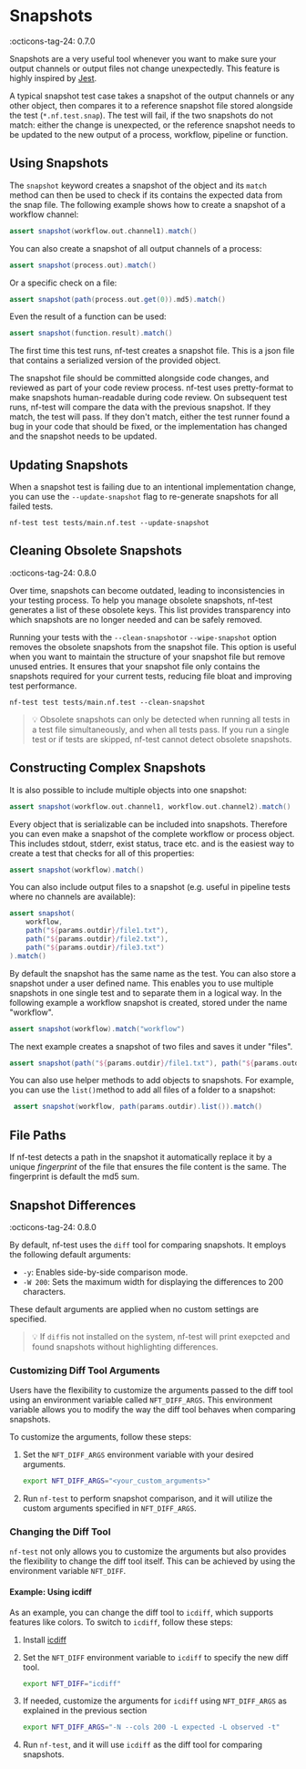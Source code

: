 # Snapshots
:octicons-tag-24: 0.7.0

Snapshots are a very useful tool whenever you want to make sure your output channels or output files not change unexpectedly. This feature is highly inspired by [Jest](https://jestjs.io/).

A typical snapshot test case takes a snapshot of the output channels or any other object, then compares it to a reference snapshot file stored alongside the test (`*.nf.test.snap`). The test will fail, if the two snapshots do not match: either the change is unexpected, or the reference snapshot needs to be updated to the new output of a process, workflow, pipeline or function.


## Using Snapshots

The `snapshot` keyword creates a snapshot of the object and its `match` method can then be used to check if its contains the expected data from the snap file. The following example shows how to create a snapshot of a workflow channel:

```Groovy
assert snapshot(workflow.out.channel1).match()
```

You can also create a snapshot of all output channels of a process:

```Groovy
assert snapshot(process.out).match()
```

Or a specific check on a file:

```Groovy
assert snapshot(path(process.out.get(0)).md5).match()
```

Even the result of a function can be used:

```Groovy
assert snapshot(function.result).match()
```

The first time this test runs, nf-test creates a snapshot file. This is a json file that contains a serialized version of the provided object.

The snapshot file should be committed alongside code changes, and reviewed as part of your code review process. nf-test uses pretty-format to make snapshots human-readable during code review. On subsequent test runs, nf-test will compare the data with the previous snapshot. If they match, the test will pass. If they don't match, either the test runner found a bug in your code that should be fixed, or the implementation has changed and the snapshot needs to be updated.

## Updating Snapshots

When a snapshot test is failing due to an intentional implementation change, you can use the `--update-snapshot` flag to re-generate snapshots for all failed tests.

```
nf-test test tests/main.nf.test --update-snapshot
```

## Cleaning Obsolete Snapshots

:octicons-tag-24: 0.8.0

Over time, snapshots can become outdated, leading to inconsistencies in your testing process. To help you manage obsolete snapshots, nf-test generates a list of these obsolete keys.
This list provides transparency into which snapshots are no longer needed and can be safely removed.

Running your tests with the `--clean-snapshot`or `--wipe-snapshot` option removes the obsolete snapshots from the snapshot file.
This option is useful when you want to maintain the structure of your snapshot file but remove unused entries.
It ensures that your snapshot file only contains the snapshots required for your current tests, reducing file bloat and improving test performance.

```
nf-test test tests/main.nf.test --clean-snapshot
```

>:bulb: Obsolete snapshots can only be detected when running all tests in a test file simultaneously, and when all tests pass. If you run a single test or if tests are skipped, nf-test cannot detect obsolete snapshots.


## Constructing Complex Snapshots

It is also possible to include multiple objects into one snapshot:

```Groovy
assert snapshot(workflow.out.channel1, workflow.out.channel2).match()
```

Every object that is serializable can be included into snapshots. Therefore you can even make a snapshot of the complete workflow or process object. This includes stdout, stderr, exist status, trace etc.  and is the easiest way to create a test that checks for all of this properties:

```Groovy
assert snapshot(workflow).match()
```

You can also include output files to a snapshot (e.g. useful in pipeline tests where no channels are available):

```Groovy
assert snapshot(
    workflow,
    path("${params.outdir}/file1.txt"),
    path("${params.outdir}/file2.txt"),
    path("${params.outdir}/file3.txt")
).match()
```

By default the snapshot has the same name as the test. You can also store a snapshot under a user defined name. This enables you to use multiple snapshots in one single test and to separate them in a logical way. In the following example a workflow snapshot is created, stored under the name "workflow".

```Groovy
assert snapshot(workflow).match("workflow")
```

The next example creates a snapshot of two files and saves it under "files".

```Groovy
assert snapshot(path("${params.outdir}/file1.txt"), path("${params.outdir}/file2.txt")).match("files")
```

You can also use helper methods to add objects to snapshots. For example, you can use the `list()`method to add all files of a folder to a snapshot:

```Groovy
 assert snapshot(workflow, path(params.outdir).list()).match()
```

## File Paths

If nf-test detects a path in the snapshot it automatically replace it by a unique *fingerprint* of the file that ensures the file content is the same. The fingerprint is default the md5 sum.


## Snapshot Differences

:octicons-tag-24: 0.8.0

By default, nf-test uses the `diff` tool for comparing snapshots. It employs the following default arguments:

- `-y`: Enables side-by-side comparison mode.
- `-W 200`: Sets the maximum width for displaying the differences to 200 characters.

These default arguments are applied when no custom settings are specified.

>:bulb: If `diff`is not installed on the system, nf-test will print exepcted and found snapshots without highlighting differences.


### Customizing Diff Tool Arguments

Users have the flexibility to customize the arguments passed to the diff tool using an environment variable called `NFT_DIFF_ARGS`. This environment variable allows you to modify the way the diff tool behaves when comparing snapshots.

To customize the arguments, follow these steps:

1. Set the `NFT_DIFF_ARGS` environment variable with your desired arguments.

    ```bash
    export NFT_DIFF_ARGS="<your_custom_arguments>"
    ```

2. Run `nf-test` to perform snapshot comparison, and it will utilize the custom arguments specified in `NFT_DIFF_ARGS`.

### Changing the Diff Tool

`nf-test` not only allows you to customize the arguments but also provides the flexibility to change the diff tool itself. This can be achieved by using the environment variable `NFT_DIFF`.

#### Example: Using icdiff

As an example, you can change the diff tool to `icdiff`, which supports features like colors. To switch to `icdiff`, follow these steps:

1. Install [icdiff](https://github.com/jeffkaufman/icdiff)

2. Set the `NFT_DIFF` environment variable to `icdiff` to specify the new diff tool.

    ```bash
    export NFT_DIFF="icdiff"
    ```

3. If needed, customize the arguments for `icdiff` using `NFT_DIFF_ARGS` as explained in the previous section

    ```bash
    export NFT_DIFF_ARGS="-N --cols 200 -L expected -L observed -t"
    ```

4. Run `nf-test`, and it will use `icdiff` as the diff tool for comparing snapshots.
